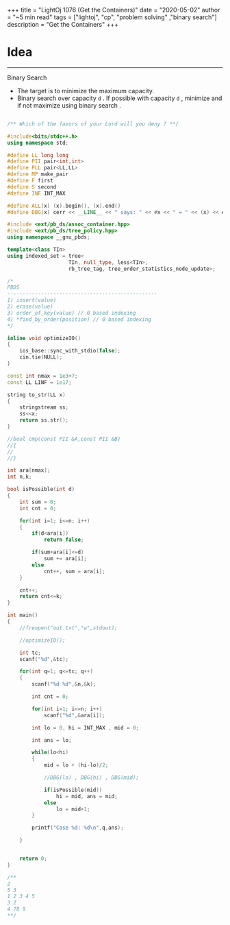+++
title = "LightOj 1076 (Get the Containers)"
date = "2020-05-02"
author = "~5 min read"
tags = ["lightoj", "cp", "problem solving" ,"binary search"]
description = "Get the Containers"
+++

# Idea
---
Binary Search

- The target is to minimize the maximum capacity.
- Binary search over capacity `d` . If possible with capacity `d` , minimize and if not maximize using binary search .

```cpp

/** Which of the favors of your Lord will you deny ? **/

#include<bits/stdc++.h>
using namespace std;

#define LL long long
#define PII pair<int,int>
#define PLL pair<LL,LL>
#define MP make_pair
#define F first
#define S second
#define INF INT_MAX

#define ALL(x) (x).begin(), (x).end()
#define DBG(x) cerr << __LINE__ << " says: " << #x << " = " << (x) << endl

#include <ext/pb_ds/assoc_container.hpp>
#include <ext/pb_ds/tree_policy.hpp>
using namespace __gnu_pbds;

template<class TIn>
using indexed_set = tree<
                    TIn, null_type, less<TIn>,
                    rb_tree_tag, tree_order_statistics_node_update>;

/*
PBDS
-------------------------------------------------
1) insert(value)
2) erase(value)
3) order_of_key(value) // 0 based indexing
4) *find_by_order(position) // 0 based indexing
*/

inline void optimizeIO()
{
    ios_base::sync_with_stdio(false);
    cin.tie(NULL);
}

const int nmax = 1e3+7;
const LL LINF = 1e17;

string to_str(LL x)
{
    stringstream ss;
    ss<<x;
    return ss.str();
}

//bool cmp(const PII &A,const PII &B)
//{
//
//}

int ara[nmax];
int n,k;

bool isPossible(int d)
{
    int sum = 0;
    int cnt = 0;

    for(int i=1; i<=n; i++)
    {
        if(d<ara[i])
            return false;

        if(sum+ara[i]<=d)
            sum += ara[i];
        else
            cnt++, sum = ara[i];
    }

    cnt++;
    return cnt<=k;
}

int main()
{
    //freopen("out.txt","w",stdout);

    //optimizeIO();

    int tc;
    scanf("%d",&tc);

    for(int q=1; q<=tc; q++)
    {
        scanf("%d %d",&n,&k);

        int cnt = 0;

        for(int i=1; i<=n; i++)
            scanf("%d",&ara[i]);

        int lo = 0, hi = INT_MAX , mid = 0;

        int ans = lo;

        while(lo<hi)
        {
            mid = lo + (hi-lo)/2;

            //DBG(lo) , DBG(hi) , DBG(mid);

            if(isPossible(mid))
                hi = mid, ans = mid;
            else
                lo = mid+1;
        }

        printf("Case %d: %d\n",q,ans);

    }


    return 0;
}

/**
2
5 3
1 2 3 4 5
3 2
4 78 9
**/

```